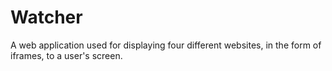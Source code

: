 # Watcher
A web application used for displaying four different websites, in the form of iframes, to a user's screen.  
